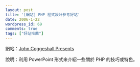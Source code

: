 ```yaml
---
layout: post
title: '[網站] PHP 程式設計參考好站'
date: 2006-1-22
wordpress_id: 69
comments: true
tags: ["好站推薦"]
---
```


網站：[John Coggeshall Presents](http://talks.coggeshall.org/)

說明：利用 PowerPoint 形式來介紹一些關於 PHP 的技巧或特色。
